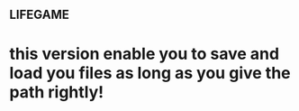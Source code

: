 ## LIFEGAME
# this version enable you to save and load you files as long as you give the path rightly!
